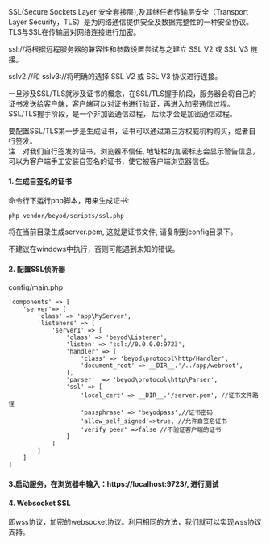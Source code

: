 SSL(Secure Sockets Layer 安全套接层),及其继任者传输层安全（Transport Layer Security，TLS）是为网络通信提供安全及数据完整性的一种安全协议。TLS与SSL在传输层对网络连接进行加密。


ssl://将根据远程服务器的兼容性和参数设置尝试与之建立 SSL V2 或 SSL V3 链接。 

sslv2://和 sslv3://将明确的选择 SSL V2 或 SSL V3 协议进行连接。

一旦涉及SSL/TLS就涉及证书的概念，在SSL/TLS握手阶段，服务器会将自己的证书发送给客户端，客户端可以对证书进行验证，再进入加密通信过程。SSL/TLS握手阶段，是一个非加密通信过程， 后续才会是加密通信过程。

要配置SSL/TLS第一步是生成证书，证书可以通过第三方权威机构购买，或者自行签发。  
注：对我们自行签发的证书，浏览器不信任, 地址栏的加密标志会显示警告信息，可以为客户端手工安装自签名的证书，使它被客户端浏览器信任。  


#### 1. 生成自签名的证书
命令行下运行php脚本，用来生成证书:  

```
php vendor/beyod/scripts/ssl.php
```

将在当前目录生成server.pem, 这就是证书文件, 请复制到config目录下。

不建议在windows中执行，否则可能遇到未知的错误。
 
 

#### 2. 配置SSL侦听器
config/main.php
```
'components' => [
    'server'=> [
        'class' => 'app\MyServer',
        'listeners' => [
            'server1' => [
                'class' => 'beyod\Listener',
                'listen' => 'ssl://0.0.0.0:9723',
                'handler' => [
                    'class' => 'beyod\protocol\http/Handler',
                    'document_root' => __DIR__.'/../app/webroot',
                ],
                'parser'  => 'beyod\protocol\http\Parser',
                'ssl' => [
                    'local_cert' => __DIR__.'/server.pem', //证书文件路径
                    'passphrase' => 'beyodpass',//证书密码
                    'allow_self_signed'=>true, //允许自签名证书
                    'verify_peer' =>false //不验证客户端的证书
                ]
            ]
        ]
    ]
]
```

#### 3.启动服务，在浏览器中输入：https://localhost:9723/, 进行测试

#### 4. Websocket SSL

即wss协议，加密的websocket协议。利用相同的方法，我们就可以实现wss协议支持。


